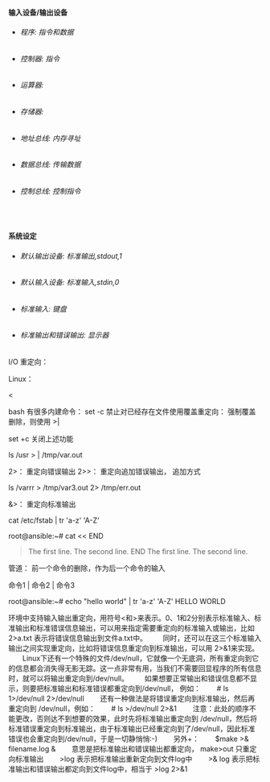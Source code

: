 #### 输入设备/输出设备
* ###### 程序:     指令和数据
* ###### 控制器:   指令
* ###### 运算器:
* ###### 存储器:
* ###### 地址总线: 内存寻址
* ###### 数据总线: 传输数据
* ###### 控制总线: 控制指令

<br>

#### 系统设定
* ###### 默认输出设备: 标准输出,stdout,1
* ###### 默认输入设备: 标准输入,stdin,0
* ###### 标准输入: 键盘
* ###### 标准输出和错误输出: 显示器

I/O 重定向：

Linux：
>
<

bash 有很多内建命令：
set -c      禁止对已经存在文件使用覆盖重定向：
强制覆盖删除，则使用  >|

set +c      关闭上述功能

ls /usr > | /tmp/var.out        

2>：     重定向错误输出
2>>：  重定向追加错误输出， 追加方式

ls /varrr   >  /tmp/var3.out   2> /tmp/err.out

&>：     重定向标准输出

cat /etc/fstab | tr 'a-z' 'A-Z‘

root@ansible:~# cat << END
> The first line.
> The second line.
> END
The first line.
The second line.



管道： 前一个命令的删除，作为后一个命令的输入

命令1  |  命令2  |  命令3

root@ansible:~# echo "hello world" |  tr 'a-z' 'A-Z'
HELLO WORLD


环境中支持输入输出重定向，用符号<和>来表示。0、1和2分别表示标准输入、标准输出和标准错误信息输出，可以用来指定需要重定向的标准输入或输出，比如 2>a.txt 表示将错误信息输出到文件a.txt中。
　　同时，还可以在这三个标准输入输出之间实现重定向，比如将错误信息重定向到标准输出，可以用 2>&1来实现。
　　Linux下还有一个特殊的文件/dev/null，它就像一个无底洞，所有重定向到它的信息都会消失得无影无踪。这一点非常有用，当我们不需要回显程序的所有信息时，就可以将输出重定向到/dev/null。
　　如果想要正常输出和错误信息都不显示，则要把标准输出和标准错误都重定向到/dev/null， 例如：
　　# ls 1>/dev/null 2>/dev/null
　　还有一种做法是将错误重定向到标准输出，然后再重定向到 /dev/null，例如：
　　# ls >/dev/null 2>&1
　　注意：此处的顺序不能更改，否则达不到想要的效果，此时先将标准输出重定向到 /dev/null，然后将标准错误重定向到标准输出，由于标准输出已经重定向到了/dev/null，因此标准错误也会重定向到/dev/null，于是一切静悄悄:-)
　　另外+：
　　$make >& filename.log &
　　意思是把标准输出和错误输出都重定向， make>out 只重定向标准输出
　　>log 表示把标准输出重新定向到文件log中
　　>& log 表示把标准输出和错误输出都定向到文件log中，相当于 >log 2>&1

